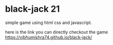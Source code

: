 # black-jack 21
simple game using html css and javascript.

here is the link you can directly checkout the game   https://vibhumishra74.github.io/black-jack/
